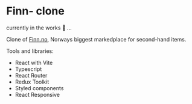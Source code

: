 # Finn- clone 

currently in the works 🔧 ...

Clone of <a href = "https://www.finn.no">Finn.no</a>, Norways biggest markedplace for second-hand items.

Tools and libraries: 

- React with Vite
- Typescript
- React Router
- Redux Toolkit
- Styled components
- React Responsive 
